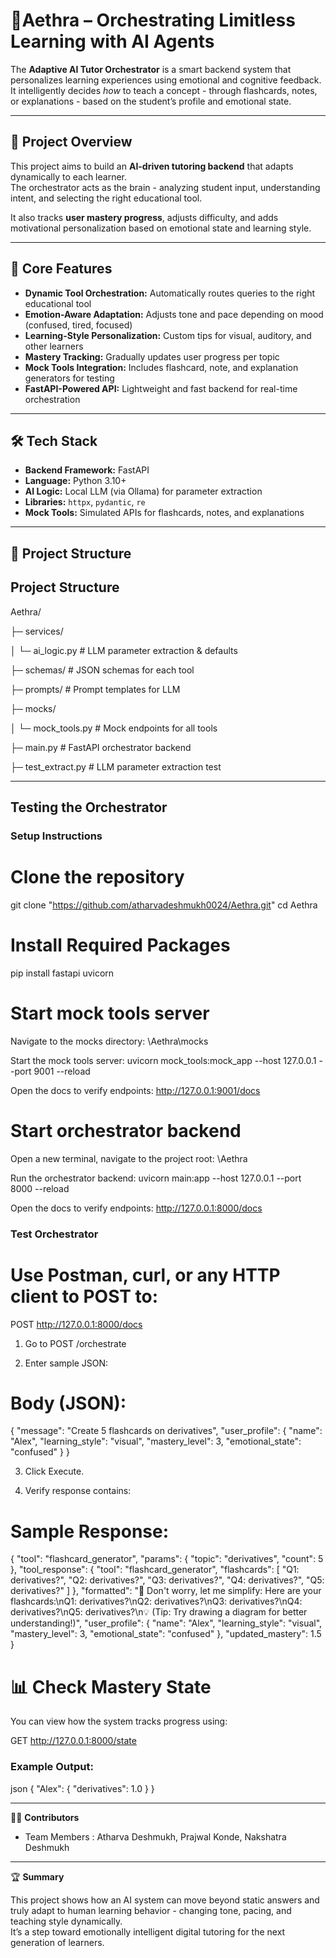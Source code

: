 # 🧠Aethra – Orchestrating Limitless Learning with AI Agents

The **Adaptive AI Tutor Orchestrator** is a smart backend system that personalizes learning experiences using emotional and cognitive feedback.  
It intelligently decides *how* to teach a concept - through flashcards, notes, or explanations - based on the student’s profile and emotional state.

---

## 🚀 Project Overview

This project aims to build an **AI-driven tutoring backend** that adapts dynamically to each learner.  
The orchestrator acts as the brain - analyzing student input, understanding intent, and selecting the right educational tool.

It also tracks **user mastery progress**, adjusts difficulty, and adds motivational personalization based on emotional state and learning style.  

---

## 🧩 Core Features

- **Dynamic Tool Orchestration:** Automatically routes queries to the right educational tool  
- **Emotion-Aware Adaptation:** Adjusts tone and pace depending on mood (confused, tired, focused)  
- **Learning-Style Personalization:** Custom tips for visual, auditory, and other learners  
- **Mastery Tracking:** Gradually updates user progress per topic  
- **Mock Tools Integration:** Includes flashcard, note, and explanation generators for testing  
- **FastAPI-Powered API:** Lightweight and fast backend for real-time orchestration  

---

## 🛠️ Tech Stack

- **Backend Framework:** FastAPI  
- **Language:** Python 3.10+  
- **AI Logic:** Local LLM (via Ollama) for parameter extraction  
- **Libraries:** `httpx`, `pydantic`, `re`  
- **Mock Tools:** Simulated APIs for flashcards, notes, and explanations  

---

## 📂 Project Structure



## Project Structure

Aethra/
   
   ├─ services/
   
   │ └─ ai_logic.py            # LLM parameter extraction & defaults

   ├─ schemas/                 # JSON schemas for each tool

   ├─ prompts/                 # Prompt templates for LLM

   ├─ mocks/

   │ └─ mock_tools.py          # Mock endpoints for all tools

   ├─ main.py                  # FastAPI orchestrator backend

   ├─ test_extract.py          # LLM parameter extraction test

---

## Testing the Orchestrator

### Setup Instructions

# Clone the repository
git clone "https://github.com/atharvadeshmukh0024/Aethra.git"
cd Aethra

# Install Required Packages
pip install fastapi uvicorn

# Start mock tools server
Navigate to the mocks directory: \Aethra\mocks

Start the mock tools server:
uvicorn mock_tools:mock_app --host 127.0.0.1 --port 9001 --reload

Open the docs to verify endpoints:
http://127.0.0.1:9001/docs

# Start orchestrator backend
Open a new terminal, navigate to the project root: \Aethra

Run the orchestrator backend:
uvicorn main:app --host 127.0.0.1 --port 8000 --reload

Open the docs to verify endpoints:
http://127.0.0.1:8000/docs

### Test Orchestrator

# Use Postman, curl, or any HTTP client to POST to:
POST http://127.0.0.1:8000/docs

1. Go to POST /orchestrate 

2. Enter sample JSON:

# Body (JSON):
{
  "message": "Create 5 flashcards on derivatives",
  "user_profile": {
    "name": "Alex",
    "learning_style": "visual",
    "mastery_level": 3,
    "emotional_state": "confused"
  }
}

3. Click Execute.

4. Verify response contains:
   
# Sample Response:
{
  "tool": "flashcard_generator",
  "params": {
    "topic": "derivatives",
    "count": 5
  },
  "tool_response": {
    "tool": "flashcard_generator",
    "flashcards": [
      "Q1: derivatives?",
      "Q2: derivatives?",
      "Q3: derivatives?",
      "Q4: derivatives?",
      "Q5: derivatives?"
    ]
  },
  "formatted": "🤔 Don't worry, let me simplify: Here are your flashcards:\nQ1: derivatives?\nQ2: derivatives?\nQ3: derivatives?\nQ4: derivatives?\nQ5: derivatives?\n💡 (Tip: Try drawing a diagram for better understanding!)",
  "user_profile": {
    "name": "Alex",
    "learning_style": "visual",
    "mastery_level": 3,
    "emotional_state": "confused"
  },
  "updated_mastery": 1.5
}


# 📊 Check Mastery State

You can view how the system tracks progress using:

GET http://127.0.0.1:8000/state


### Example Output:
json
{
  "Alex": {
    "derivatives": 1.0
  }
}


---


👨‍💻 **Contributors**

- Team Members : Atharva Deshmukh, Prajwal Konde, Nakshatra Deshmukh

---

🏆 **Summary**

This project shows how an AI system can move beyond static answers and truly adapt to human learning behavior - changing tone, pacing, and teaching style dynamically.  
It’s a step toward emotionally intelligent digital tutoring for the next generation of learners.
